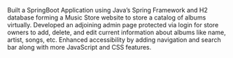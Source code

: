 
Built a SpringBoot Application using Java’s Spring Framework and H2 database forming a Music Store website to store a catalog of albums virtually.
Developed an adjoining admin page protected via login for store owners to add, delete, and edit current information about albums like name, artist, songs, etc.
Enhanced accessibility by adding navigation and search bar along with more JavaScript and CSS features.
